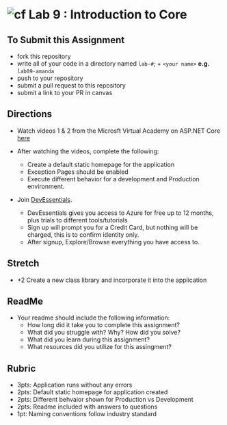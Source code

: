 ![cf](http://i.imgur.com/7v5ASc8.png) Lab 9 : Introduction to Core
=====================================

## To Submit this Assignment
- fork this repository
- write all of your code in a directory named `lab-#`; + `<your name>` **e.g.** `lab09-amanda`
- push to your repository
- submit a pull request to this repository
- submit a link to your PR in canvas

## Directions
- Watch videos 1 & 2 from the Microsft Virtual Academy on ASP.NET Core [here](https://mva.microsoft.com/en-US/training-courses/introduction-to-aspnet-core-with-visual-studio-2017-16841?l=JWZaodE6C_5706218965)
- After watching the videos, complete the following:
  - Create a default static homepage for the application
  - Exception Pages should be enabled
  - Execute different behavior for a development and Production environment. 

- Join [DevEssentials](https://www.visualstudio.com/dev-essentials/).
  - DevEssentials gives you access to Azure for free up to 12 months, plus trials to different tools/tutorials
  - Sign up will prompt you for a Credit Card, but nothing will be charged, this is to confirm identity only.
  - After signup, Explore/Browse everything you have access to. 

## Stretch
- +2 Create a new class library and incorporate it into the application

## ReadMe
- Your readme should include the following information:
	- How long did it take you to complete this assignment?
	- What did you struggle with? Why? How did you solve?
	- What did you learn during this assignment?
    - What resources did you utilize for this assingment?

## Rubric
- 3pts: Application runs without any errors
- 2pts: Default static homepage for application created
- 2pts: Different behvaior shown for Production vs Development
- 2pts: Readme included with answers to questions
- 1pt: Naming conventions follow industry standard